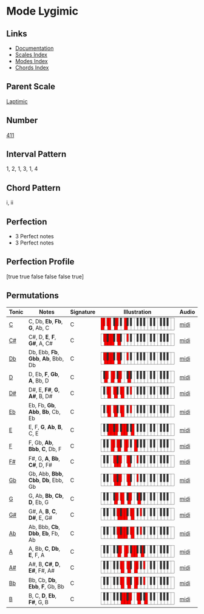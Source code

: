 # Mode Lygimic

## Links

- [Documentation](index.md)
- [Scales Index](Scales.md)
- [Modes Index](Modes.md)
- [Chords Index](Chords.md)

## Parent Scale

[Laptimic](ScaleLaptimic.md)

## Number

[411](https://ianring.com/musictheory/scales/411)

## Interval Pattern

1, 2, 1, 3, 1, 4

## Chord Pattern

i, ii

## Perfection

- 3 Perfect notes
- 3 Perfect notes

## Perfection Profile

[true true false false false true]

## Permutations

| Tonic | Notes | Signature | Illustration | Audio |
|-------|-------|-----------|--------------|-------|
| [C](ModeCNaturalLygimic.md) | C, Db, **Eb**, **Fb**, **G**, Ab, C | C | ![CNaturalLygimic](ModeCNaturalLygimic.png) | [midi](https://github.com/edipermadi/music/blob/main/docs/ModeCNaturalLygimic.mid?raw=true) |
| [C#](ModeCSharpLygimic.md) | C#, D, **E**, **F**, **G#**, A, C# | C | ![CSharpLygimic](ModeCSharpLygimic.png) | [midi](https://github.com/edipermadi/music/blob/main/docs/ModeCSharpLygimic.mid?raw=true) |
| [Db](ModeDFlatLygimic.md) | Db, Ebb, **Fb**, **Gbb**, **Ab**, Bbb, Db | C | ![DFlatLygimic](ModeDFlatLygimic.png) | [midi](https://github.com/edipermadi/music/blob/main/docs/ModeDFlatLygimic.mid?raw=true) |
| [D](ModeDNaturalLygimic.md) | D, Eb, **F**, **Gb**, **A**, Bb, D | C | ![DNaturalLygimic](ModeDNaturalLygimic.png) | [midi](https://github.com/edipermadi/music/blob/main/docs/ModeDNaturalLygimic.mid?raw=true) |
| [D#](ModeDSharpLygimic.md) | D#, E, **F#**, **G**, **A#**, B, D# | C | ![DSharpLygimic](ModeDSharpLygimic.png) | [midi](https://github.com/edipermadi/music/blob/main/docs/ModeDSharpLygimic.mid?raw=true) |
| [Eb](ModeEFlatLygimic.md) | Eb, Fb, **Gb**, **Abb**, **Bb**, Cb, Eb | C | ![EFlatLygimic](ModeEFlatLygimic.png) | [midi](https://github.com/edipermadi/music/blob/main/docs/ModeEFlatLygimic.mid?raw=true) |
| [E](ModeENaturalLygimic.md) | E, F, **G**, **Ab**, **B**, C, E | C | ![ENaturalLygimic](ModeENaturalLygimic.png) | [midi](https://github.com/edipermadi/music/blob/main/docs/ModeENaturalLygimic.mid?raw=true) |
| [F](ModeFNaturalLygimic.md) | F, Gb, **Ab**, **Bbb**, **C**, Db, F | C | ![FNaturalLygimic](ModeFNaturalLygimic.png) | [midi](https://github.com/edipermadi/music/blob/main/docs/ModeFNaturalLygimic.mid?raw=true) |
| [F#](ModeFSharpLygimic.md) | F#, G, **A**, **Bb**, **C#**, D, F# | C | ![FSharpLygimic](ModeFSharpLygimic.png) | [midi](https://github.com/edipermadi/music/blob/main/docs/ModeFSharpLygimic.mid?raw=true) |
| [Gb](ModeGFlatLygimic.md) | Gb, Abb, **Bbb**, **Cbb**, **Db**, Ebb, Gb | C | ![GFlatLygimic](ModeGFlatLygimic.png) | [midi](https://github.com/edipermadi/music/blob/main/docs/ModeGFlatLygimic.mid?raw=true) |
| [G](ModeGNaturalLygimic.md) | G, Ab, **Bb**, **Cb**, **D**, Eb, G | C | ![GNaturalLygimic](ModeGNaturalLygimic.png) | [midi](https://github.com/edipermadi/music/blob/main/docs/ModeGNaturalLygimic.mid?raw=true) |
| [G#](ModeGSharpLygimic.md) | G#, A, **B**, **C**, **D#**, E, G# | C | ![GSharpLygimic](ModeGSharpLygimic.png) | [midi](https://github.com/edipermadi/music/blob/main/docs/ModeGSharpLygimic.mid?raw=true) |
| [Ab](ModeAFlatLygimic.md) | Ab, Bbb, **Cb**, **Dbb**, **Eb**, Fb, Ab | C | ![AFlatLygimic](ModeAFlatLygimic.png) | [midi](https://github.com/edipermadi/music/blob/main/docs/ModeAFlatLygimic.mid?raw=true) |
| [A](ModeANaturalLygimic.md) | A, Bb, **C**, **Db**, **E**, F, A | C | ![ANaturalLygimic](ModeANaturalLygimic.png) | [midi](https://github.com/edipermadi/music/blob/main/docs/ModeANaturalLygimic.mid?raw=true) |
| [A#](ModeASharpLygimic.md) | A#, B, **C#**, **D**, **E#**, F#, A# | C | ![ASharpLygimic](ModeASharpLygimic.png) | [midi](https://github.com/edipermadi/music/blob/main/docs/ModeASharpLygimic.mid?raw=true) |
| [Bb](ModeBFlatLygimic.md) | Bb, Cb, **Db**, **Ebb**, **F**, Gb, Bb | C | ![BFlatLygimic](ModeBFlatLygimic.png) | [midi](https://github.com/edipermadi/music/blob/main/docs/ModeBFlatLygimic.mid?raw=true) |
| [B](ModeBNaturalLygimic.md) | B, C, **D**, **Eb**, **F#**, G, B | C | ![BNaturalLygimic](ModeBNaturalLygimic.png) | [midi](https://github.com/edipermadi/music/blob/main/docs/ModeBNaturalLygimic.mid?raw=true) |
